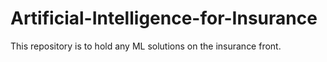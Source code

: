 # Artificial-Intelligence-for-Insurance
This repository is to hold any ML solutions on the insurance front.
